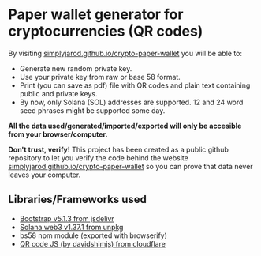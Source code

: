 # Paper wallet generator for cryptocurrencies (QR codes)
By visiting [simplyjarod.github.io/crypto-paper-wallet](https://simplyjarod.github.io/crypto-paper-wallet/) you will be able to:  
- Generate new random private key.
- Use your private key from raw or base 58 format.
- Print (you can save as pdf) file with QR codes and plain text containing public and private keys.
- By now, only Solana (SOL) addresses are supported. 12 and 24 word seed phrases might be supported some day.  

**All the data used/generated/imported/exported will only be accesible from your browser/computer.**

**Don't trust, verify!** This project has been created as a public github repository to let you verify the code behind the website [simplyjarod.github.io/crypto-paper-wallet](https://simplyjarod.github.io/crypto-paper-wallet/) so you can prove that data never leaves your computer.

## Libraries/Frameworks used
- [Bootstrap v5.1.3 from jsdelivr](https://cdn.jsdelivr.net/npm/bootstrap@5.1.3/dist/css/bootstrap.min.css)
- [Solana web3 v1.37.1 from unpkg](https://unpkg.com/@solana/web3.js@1.37.1/lib/index.iife.min.js)
- bs58 npm module (exported with browserify)
- [QR code JS (by davidshimjs) from cloudflare](https://cdnjs.cloudflare.com/ajax/libs/qrcodejs/1.0.0/qrcode.min.js)